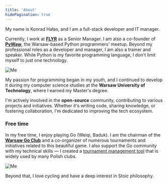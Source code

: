 ```yaml
---
title: 'About'
hidePagination: true
---
```


My name is Konrad Hałas, and I am a full-stack developer and IT manager.

Currently, I work at [**FLYR**](https://flyr.com/) as a Senior Manager. I am also a co-founder of [**PyWaw**](https://pywaw.org/), the Warsaw-based Python programmers' meetup. Beyond my professional roles as a developer and manager, I am also a trainer and speaker. While Python is my favorite programming language, I don't limit myself to just one technology.

![Me](/images/me_pro.jpg#small "During the presentation at the PyStok meeting.")

My passion for programming began in my youth, and I continued to develop it during my computer science studies at the **Warsaw University of Technology**, where I earned my Master's degree.

I'm actively involved in the **open-source** community, contributing to various projects and initiatives. Whether it's writing code, sharing knowledge, or fostering collaboration, I'm dedicated to improving the tech ecosystem.

### Free time

In my free time, I enjoy playing Go (Weiqi, Baduk). I am the chairman of the [**Warsaw Go Club**](https://warszawa.go.art.pl/) and a co-organizer of numerous tournaments and initiatives related to this beautiful game. I also support the Go community with my technical skills — I created a [tournament management tool](https://roundsboard.com/) that is widely used by many Polish clubs.

![Me](/images/me_hobby.jpg#small "As a co-organiser of the Go tournament.")

Beyond that, I love cycling and have a deep interest in Stoic philosophy.